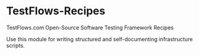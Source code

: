 # TestFlows-Recipes
TestFlows.com Open-Source Software Testing Framework Recipes

Use this module for writing structured and self-documenting infrastructure scripts.
